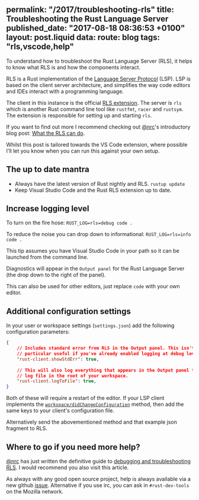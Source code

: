 permalink: "/2017/troubleshooting-rls"
title: Troubleshooting the Rust Language Server
published_date: "2017-08-18 08:36:53 +0100"
layout: post.liquid
data:
  route: blog
  tags: "rls,vscode,help"
---
To understand how to troubleshoot the Rust Language Server (RLS), it helps to know what RLS is and how the components interact.

RLS is a Rust implementation of the [Language Server Protocol](https://github.com/Microsoft/language-server-protocol) (LSP). LSP is based on the client server architecture, and simplifies the way code editors and IDEs interact with a programming language.

The client in this instance is the official [RLS extension](https://marketplace.visualstudio.com/items?itemName=rust-lang.rust). The server is `rls` which is another Rust command line tool like `rustfmt`, `racer` and `rustsym`. The extension is responsible for setting up and starting `rls`.

If you want to find out more I recommend checking out [@nrc](https://www.ncameron.org/blog/)'s introductory blog post: [What the RLS can do](https://www.ncameron.org/blog/what-the-rls-can-do/).

Whilst this post is tailored towards the VS Code extension, where possible I'll let you know when you can run this against your own setup.

## The up to date mantra

- Always have the latest version of Rust nightly and RLS. `rustup update`
- Keep Visual Studio Code and the Rust RLS extension up to date.

## Increase logging level

To turn on the fire hose:
`RUST_LOG=rls=debug code .`

To reduce the noise you can drop down to informational:
`RUST_LOG=rls=info code .`

This tip assumes you have Visual Studio Code in your path so it can be launched from the command line.

Diagnostics will appear in the `Output panel` for the Rust Language Server (the drop down to the right of the panel).

This can also be used for other editors, just replace `code` with your own editor.

## Additional configuration settings

In your user or workspace settings (`settings.json`) add the following  configuration parameters:

```json
{
    // Includes standard error from RLS in the Output panel. This isn't 
    // particular useful if you've already enabled logging at debug level.
    "rust-client.showStdErr": true,
    
    // This will also log everything that appears in the Output panel to a 
    // log file in the root of your workspace.
    "rust-client.logToFile": true,
}
```

Both of these will require a restart of the editor. If your LSP client implements the
[`workspace/didChangeConfiguration`](https://github.com/Microsoft/language-server-protocol/blob/master/protocol.md#workspace_didChangeConfiguration) method, then add the same keys to your client's configuration file.

Alternatively send the abovementioned method and that example json fragment to RLS.

## Where to go if you need more help?

[@nrc](https://www.ncameron.org/blog/) has just written the definitive guide to [debugging and troubleshooting
RLS](https://github.com/rust-lang-nursery/rls/blob/master/debugging.md). I would recommend you also visit this article.

As always with any good open source project, help is always available via a new github [issue](https://github.com/rust-lang-nursery/rls/issues/new). Alternative if you use irc, you can ask in `#rust-dev-tools` on the Mozilla network.
